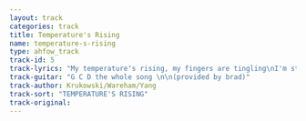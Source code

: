 ```yaml
---
layout: track
categories: track
title: Temperature's Rising
name: temperature-s-rising
type: ahfow_track
track-id: 5
track-lyrics: "My temperature's rising, my fingers are tingling\nI'm starting to shake\nI look in the mirror and everything's funny\nI think you're a fake\nWhy did I do it, how could I say that\nI wanna come down.\nEverything's swirling and I just forgot\nWhy I came to this town\n\nSo now I think I'm all tied up\nSo now I think I'm tangled up\nOh, no and I can't see no more\nOh, no and I can't see no more\n\nMy temperature's rising, my fingers are tingling\nI'm starting to shake\nI look in the mirror and everything's funny\nI think I'm a fake\nWhy did I do it, how could I say that\nI wanna come down.\nEverything's swirling and I just forgot\nWhy I came to this town\n\nSo now I think I'm all tied up\nSo now I think I'm tangled up\nOh, no and I can't see no more\nOh, no and I can't see no more"
track-guitar: "G C D the whole song \n\n(provided by brad)"
track-author: Krukowski/Wareham/Yang
track-sort: "TEMPERATURE'S RISING"
track-original: 
---
```

